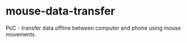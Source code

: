 # mouse-data-transfer

PoC - transfer data offline between computer and phone using mouse movements.
